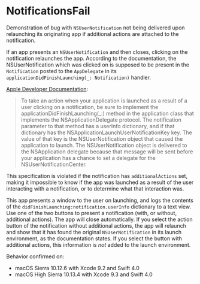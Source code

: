 # NotificationsFail
Demonstration of bug with `NSUserNotification` not being delivered upon relaunching its originating app if additional actions are
attached to the notification.

If an app presents an `NSUserNotification` and then closes, clicking on the notification relaunches the app. According to the documentation,
the NSUserNotification which was clicked on is supposed to be present in the `Notification` posted to the `AppDelegate` in its
`applicationDidFinishLaunching(_: Notification)` handler.

[Apple Developer Documentation](https://developer.apple.com/documentation/foundation/nsusernotificationcenterdelegate/1418378-usernotificationcenter):

> To take an action when your application is launched as a result
> of a user clicking on a notification, be sure to implement the
> applicationDidFinishLaunching(_:) method in the application class
> that implements the NSApplicationDelegate protocol. The
> notification parameter to that method has a userInfo dictionary,
> and if that dictionary has the
> NSApplicationLaunchUserNotificationKey key. The value of that key
> is the NSUserNotification object that caused the application to
> launch. The NSUserNotification object is delivered to the
> NSApplication delegate because that message will be sent before
> your application has a chance to set a delegate for the
> NSUserNotificationCenter.

This specification is violated if the notification has `additionalActions` set, making it impossible to know if the app was launched as 
a result of the user interacting with a notification, or to determine what that interaction was.

This app presents a window to the user on launching, and logs the contents of the `didFinishLaunching:notification.userInfo` dictionary to a text view. Use one of
the two buttons to present a notification (with, or without, additional actions). The app will close automatically. If you select
the action button of the notification without additional actions, the app will relaunch and show that it has found the original
`NSUserNotification` in its launch environment, as the documentation states. If you select the button with additional actions, this
information is _not_ added to the launch environment.

Behavior confirmed on:
- macOS Sierra 10.12.6 with Xcode 9.2 and Swift 4.0
- macOS High Sierra 10.13.4 with Xcode 9.3 and Swift 4.0

